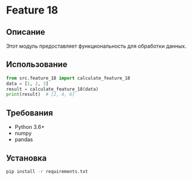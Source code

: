 # Feature 18
## Описание
Этот модуль предоставляет функциональность для обработки данных.
## Использование
```python
from src.feature_18 import calculate_feature_18
data = [1, 2, 3]
result = calculate_feature_18(data)
print(result)  # [2, 4, 6]
```
## Требования
- Python 3.6+
- numpy
- pandas
## Установка
```bash
pip install -r requirements.txt
```
